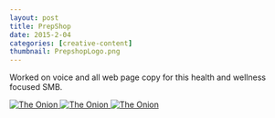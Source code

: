 ```yaml
---
layout: post
title: PrepShop
date: 2015-2-04
categories: [creative-content]
thumbnail: PrepshopLogo.png
---
```

<p>Worked on voice and all web page copy for this health and wellness focused SMB.</p>


<a class="zoom" href="{{ site.url }}/images/PrepShop-Pg1.png">
  <img alt="The Onion" src="{{ site.url }}/images/PrepShop-Pg1.png"/>
</a>

<a class="zoom" href="{{ site.url }}/images/PrepShop-Pg3.png">
  <img alt="The Onion" src="{{ site.url }}/images/PrepShop-Pg3.png"/>
</a>

<a class="zoom" href="{{ site.url }}/images/PrepShop-Pg2.png">
  <img alt="The Onion" src="{{ site.url }}/images/PrepShop-Pg2.png"/>
</a>
